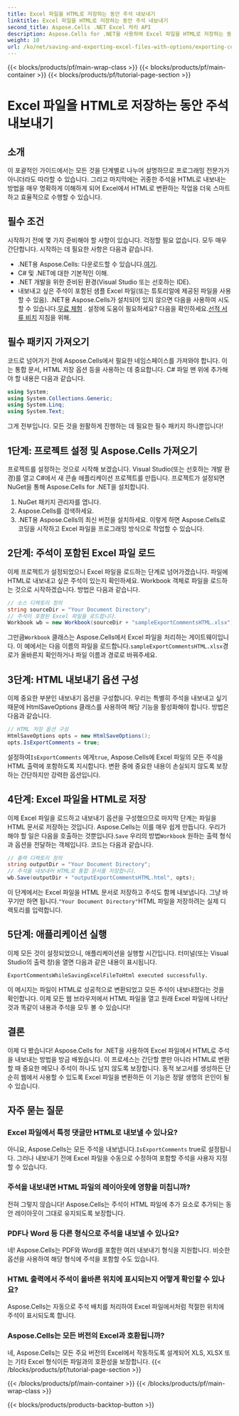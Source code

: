 ```yaml
---
title: Excel 파일을 HTML로 저장하는 동안 주석 내보내기
linktitle: Excel 파일을 HTML로 저장하는 동안 주석 내보내기
second_title: Aspose.Cells .NET Excel 처리 API
description: Aspose.Cells for .NET을 사용하여 Excel 파일을 HTML로 저장하는 동안 주석을 쉽게 내보내는 방법을 알아보세요. 이 단계별 가이드를 따라 주석을 보존하세요.
weight: 10
url: /ko/net/saving-and-exporting-excel-files-with-options/exporting-comments/
---
```


{{< blocks/products/pf/main-wrap-class >}}
{{< blocks/products/pf/main-container >}}
{{< blocks/products/pf/tutorial-page-section >}}

# Excel 파일을 HTML로 저장하는 동안 주석 내보내기

## 소개
이 포괄적인 가이드에서는 모든 것을 단계별로 나누어 설명하므로 프로그래밍 전문가가 아니더라도 따라할 수 있습니다. 그리고 마지막에는 귀중한 주석을 HTML로 내보내는 방법을 매우 명확하게 이해하게 되어 Excel에서 HTML로 변환하는 작업을 더욱 스마트하고 효율적으로 수행할 수 있습니다.
## 필수 조건
시작하기 전에 몇 가지 준비해야 할 사항이 있습니다. 걱정할 필요 없습니다. 모두 매우 간단합니다. 시작하는 데 필요한 사항은 다음과 같습니다.
-  .NET용 Aspose.Cells: 다운로드할 수 있습니다.[여기](https://releases.aspose.com/cells/net/).
- C# 및 .NET에 대한 기본적인 이해.
- .NET 개발을 위한 준비된 환경(Visual Studio 또는 선호하는 IDE).
- 내보내고 싶은 주석이 포함된 샘플 Excel 파일(또는 튜토리얼에 제공된 파일을 사용할 수 있음).
 .NET용 Aspose.Cells가 설치되어 있지 않으면 다음을 사용하여 시도할 수 있습니다.[무료 체험](https://releases.aspose.com/) . 설정에 도움이 필요하세요? 다음을 확인하세요.[선적 서류 비치](https://reference.aspose.com/cells/net/) 지침을 위해.
## 필수 패키지 가져오기
코드로 넘어가기 전에 Aspose.Cells에서 필요한 네임스페이스를 가져와야 합니다. 이는 통합 문서, HTML 저장 옵션 등을 사용하는 데 중요합니다. C# 파일 맨 위에 추가해야 할 내용은 다음과 같습니다.
```csharp
using System;
using System.Collections.Generic;
using System.Linq;
using System.Text;
```
그게 전부입니다. 모든 것을 원활하게 진행하는 데 필요한 필수 패키지 하나뿐입니다!
## 1단계: 프로젝트 설정 및 Aspose.Cells 가져오기
프로젝트를 설정하는 것으로 시작해 보겠습니다. Visual Studio(또는 선호하는 개발 환경)를 열고 C#에서 새 콘솔 애플리케이션 프로젝트를 만듭니다. 프로젝트가 설정되면 NuGet을 통해 Aspose.Cells for .NET을 설치합니다.
1. NuGet 패키지 관리자를 엽니다.
2. Aspose.Cells를 검색하세요.
3. .NET용 Aspose.Cells의 최신 버전을 설치하세요.
이렇게 하면 Aspose.Cells로 코딩을 시작하고 Excel 파일을 프로그래밍 방식으로 작업할 수 있습니다.
## 2단계: 주석이 포함된 Excel 파일 로드
이제 프로젝트가 설정되었으니 Excel 파일을 로드하는 단계로 넘어가겠습니다. 파일에 HTML로 내보내고 싶은 주석이 있는지 확인하세요. Workbook 객체로 파일을 로드하는 것으로 시작하겠습니다.
방법은 다음과 같습니다.
```csharp
// 소스 디렉토리 정의
string sourceDir = "Your Document Directory";
// 주석이 포함된 Excel 파일을 로드합니다.
Workbook wb = new Workbook(sourceDir + "sampleExportCommentsHTML.xlsx");
```
 그만큼`Workbook` 클래스는 Aspose.Cells에서 Excel 파일을 처리하는 게이트웨이입니다. 이 예에서는 다음 이름의 파일을 로드합니다.`sampleExportCommentsHTML.xlsx`경로가 올바른지 확인하거나 파일 이름과 경로로 바꿔주세요.
## 3단계: HTML 내보내기 옵션 구성
이제 중요한 부분인 내보내기 옵션을 구성합니다. 우리는 특별히 주석을 내보내고 싶기 때문에 HtmlSaveOptions 클래스를 사용하여 해당 기능을 활성화해야 합니다.
방법은 다음과 같습니다.
```csharp
// HTML 저장 옵션 구성
HtmlSaveOptions opts = new HtmlSaveOptions();
opts.IsExportComments = true;
```
 설정하여`IsExportComments` 에게`true`, Aspose.Cells에 Excel 파일의 모든 주석을 HTML 출력에 포함하도록 지시합니다. 변환 중에 중요한 내용이 손실되지 않도록 보장하는 간단하지만 강력한 옵션입니다.
## 4단계: Excel 파일을 HTML로 저장
 이제 Excel 파일을 로드하고 내보내기 옵션을 구성했으므로 마지막 단계는 파일을 HTML 문서로 저장하는 것입니다. Aspose.Cells는 이를 매우 쉽게 만듭니다. 우리가 해야 할 일은 다음을 호출하는 것뿐입니다.`Save` 우리의 방법`Workbook` 원하는 출력 형식과 옵션을 전달하는 객체입니다.
코드는 다음과 같습니다.
```csharp
// 출력 디렉토리 정의
string outputDir = "Your Document Directory";
// 주석을 내보내어 HTML로 통합 문서를 저장합니다.
wb.Save(outputDir + "outputExportCommentsHTML.html", opts);
```
 이 단계에서는 Excel 파일을 HTML 문서로 저장하고 주석도 함께 내보냅니다. 그냥 바꾸기만 하면 됩니다.`"Your Document Directory"`HTML 파일을 저장하려는 실제 디렉토리를 입력합니다.
## 5단계: 애플리케이션 실행
이제 모든 것이 설정되었으니, 애플리케이션을 실행할 시간입니다. 터미널(또는 Visual Studio의 출력 창)을 열면 다음과 같은 내용이 표시됩니다.
```plaintext
ExportCommentsWhileSavingExcelFileToHtml executed successfully.
```
이 메시지는 파일이 HTML로 성공적으로 변환되었고 모든 주석이 내보내졌다는 것을 확인합니다. 이제 모든 웹 브라우저에서 HTML 파일을 열고 원래 Excel 파일에 나타난 것과 똑같이 내용과 주석을 모두 볼 수 있습니다!
## 결론
이제 다 봤습니다! Aspose.Cells for .NET을 사용하여 Excel 파일에서 HTML로 주석을 내보내는 방법을 방금 배웠습니다. 이 프로세스는 간단할 뿐만 아니라 HTML로 변환할 때 중요한 메모나 주석이 하나도 남지 않도록 보장합니다. 동적 보고서를 생성하든 단순히 웹에서 사용할 수 있도록 Excel 파일을 변환하든 이 기능은 정말 생명의 은인이 될 수 있습니다.
## 자주 묻는 질문
### Excel 파일에서 특정 댓글만 HTML로 내보낼 수 있나요?  
아니요, Aspose.Cells는 모든 주석을 내보냅니다.`IsExportComments` true로 설정됩니다. 그러나 내보내기 전에 Excel 파일을 수동으로 수정하여 포함할 주석을 사용자 지정할 수 있습니다.
### 주석을 내보내면 HTML 파일의 레이아웃에 영향을 미칩니까?  
전혀 그렇지 않습니다! Aspose.Cells는 주석이 HTML 파일에 추가 요소로 추가되는 동안 레이아웃이 그대로 유지되도록 보장합니다.
### PDF나 Word 등 다른 형식으로 주석을 내보낼 수 있나요?  
네! Aspose.Cells는 PDF와 Word를 포함한 여러 내보내기 형식을 지원합니다. 비슷한 옵션을 사용하여 해당 형식에 주석을 포함할 수도 있습니다.
### HTML 출력에서 주석이 올바른 위치에 표시되는지 어떻게 확인할 수 있나요?  
Aspose.Cells는 자동으로 주석 배치를 처리하여 Excel 파일에서처럼 적절한 위치에 주석이 표시되도록 합니다.
### Aspose.Cells는 모든 버전의 Excel과 호환됩니까?  
네, Aspose.Cells는 모든 주요 버전의 Excel에서 작동하도록 설계되어 XLS, XLSX 또는 기타 Excel 형식이든 파일과의 호환성을 보장합니다.
{{< /blocks/products/pf/tutorial-page-section >}}

{{< /blocks/products/pf/main-container >}}
{{< /blocks/products/pf/main-wrap-class >}}

{{< blocks/products/products-backtop-button >}}
